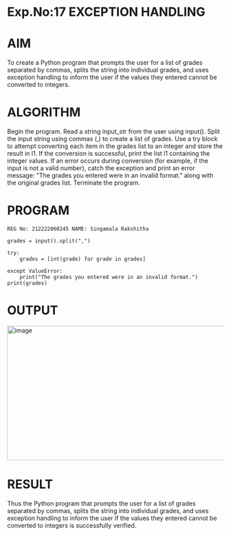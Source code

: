 # Exp.No:17 EXCEPTION HANDLING
# AIM
To create a Python program that prompts the user for a list of grades separated by commas, splits the string into individual grades, and uses exception handling to inform the user if the values they entered cannot be converted to integers.

# ALGORITHM
Begin the program. Read a string input_str from the user using input(). Split the input string using commas (,) to create a list of grades. Use a try block to attempt converting each item in the grades list to an integer and store the result in l1. If the conversion is successful, print the list l1 containing the integer values. If an error occurs during conversion (for example, if the input is not a valid number), catch the exception and print an error message: "The grades you entered were in an invalid format." along with the original grades list. Terminate the program.

# PROGRAM
~~~
REG No: 212222060245 NAME: Singamala Rakshitha

grades = input().split(",")

try:
	grades = [int(grade) for grade in grades]
  
except ValueError:
	print("The grades you entered were in an invalid format.")
print(grades)
~~~
# OUTPUT
<img width="1332" height="312" alt="image" src="https://github.com/user-attachments/assets/f134c311-bbe0-425e-8f4a-4b3ee0eb7f2a" />

# RESULT
Thus the Python program that prompts the user for a list of grades separated by commas, splits the string into individual grades, and uses exception handling to inform the user if the values they entered cannot be converted to integers is successfully verified.

